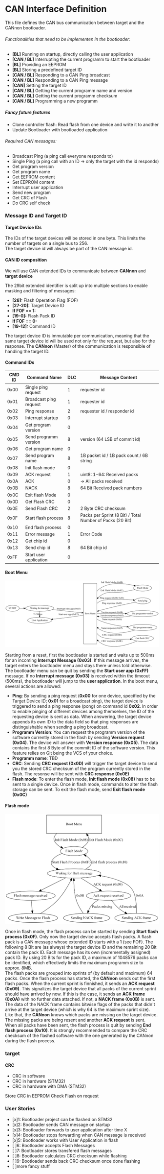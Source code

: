 # CAN Interface Definition

This file defines the CAN bus communication between target and the CANnon bootloader.

###### Functionalities that need to be implementen in the bootloader:
* **[BL]** Running on startup, directly calling the user application
* **[CAN / BL]** Interrupting the current programm to start the bootloader
* **[BL]** Providing an EEPROM
* **[BL]** Storing a predefined target ID
* **[CAN / BL]** Responding to a CAN Ping broadcast
* **[CAN / BL]** Responding to a CAN Ping message
* **[CAN]** Setting the target ID
* **[CAN / BL]** Getting the current programm name and version
* **[CAN / BL]** Getting the current programm checksum
* **[CAN / BL]** Programming a new programm

##### Fancy future features
* Clone controller flash: Read flash from one device and write it to another
* Update Bootloader with bootloaded application

###### Required CAN messages:
* Broadcast Ping (a ping call everyone responds to)
* Single Ping (a ping call with an ID -> only the target with the id responds)
* Get program version
* Get program name
* Get EEPROM content
* Set EEPROM content
* Interrupt user application
* Send new program
* Get CRC of Flash
* Do CRC self check

### Message ID and Target ID
#### Target Device IDs
The IDs of the target devices will be stored in one byte. This limits the number of targets on a single bus to 256.  
The target device id will always be part of the CAN message id.

#### CAN ID composition
We will use CAN extended IDs to communicate between **CANnon** and **target device**

The 29bit extended identifier is split up into multiple sections to enable masking and filtering of messages:

* **[28]:** Flash Operation Flag (FOF)  
* **[27-20]:** Target Device ID  
* **If FOF == 1:**
 * **[19-0]:** Flash Pack ID  
* **If FOF == 0:**
 * **[19-12]:** Command ID

The target device ID is immutable per communication, meaning that the same target device id will be used not only for the request, but also for the response. The **CANnon** (Master) of the communication is responsible of handling the target ID.

#### Command IDs
|CMD ID |Command Name             |DLC|Message Content              |
|-------|-------------------------|---|-----------------------------|
| 0x00  |Single ping request      |  1|requester id                  
| 0x01  |Broadcast ping request   |  1|requester id                 
| 0x02  |Ping response            |  2|requester id / responder id  
| 0x03  |Interrupt startup        |  0|
| 0x04  |Get program version      |  0|
| 0x05  |Send programm version    |  8|version (64 LSB of commit id)
| 0x06  |Get program name         |  0|                 
| 0x07  |Send program name        |  8|1B packet id / 1B pack count / 6B string
| 0x08  |Init flash mode          |  0|
| 0x09  |ACK request              |  1|uint8: 1-64: Received packs
| 0x0A  |ACK                      |  0| -> All packs received
| 0x0B  |NACK                     |  8|64 Bit Received pack numbers
| 0x0C  |Exit flash Mode          |  0|
| 0x0D  |Get Flash CRC            |  0|
| 0x0E  |Send Flash CRC           |  2|2 Byte CRC checksum
| 0x0F  |Start flash process      |  8|Packs per Sprint (8 Bit) / Total Number of Packs (20 Bit)
| 0x10  |End flash process        |  0|
| 0x11  |Error message            |  1|Error Code
| 0x12  |Get chip id              |  0|
| 0x13  |Send chip id             |  8|64 Bit chip id
| 0xFF  |Start user application   |  0|

#### Boot Menu
![Boot Menu](flowchart_boot_menu2.png)

Starting from a reset, first the bootloader is started and waits up to 500ms for an incoming **Interrupt Message (0x03)**. If this message arrives, the target enters the bootloader menu and stays there unless told otherwise. The bootloader menu can be quit by sending the **Start user app (0xFF)** message. If no **Interrupt message (0x03)** is received within the timeout (500ms), the bootloader will jump to the **user application**.
In the boot menu, several actions are allowed:
* **Ping**: By sending a ping request (**0x00** for one device, specified by the Target Device ID; **0x01** for a broadcast ping), the target device is triggered to send a ping response (pong) on command id **0x02**. In order to enable pinging of different devices among themselves, the ID of the requesting device is sent as data. When answering, the target device appends its own ID to the data field so that ping responses are distinguishable when sending a ping broadcast.
* **Programm Version**: You can request the programm version of the software currently stored in the flash by sending **Version request (0x04)**. The device will answer with **Version response (0x05)**. The data contains the first 8 Byte of the committ ID of the software version. This feature relies on Git being the VCS of your choice.
* **Programm name**: TBD
* **CRC**: Sending **CRC request (0x0D)** will trigger the target device to send you the stored CRC checksum of the program currently stored in the flash. The resonse will be sent with **CRC response (0x0E)**
* **Flash mode**: To enter the flash mode, **Init flash mode (0x08)** has to be sent to a single device. Once in flash mode, commands to alter the flash storage can be sent. To exit the flash mode, send **Exit flash mode (0x0C)**

#### Flash mode
![Flash Mode](flowchart_flashing.png)  

Once in flash mode, the flash process can be started by sending **Start flash process (0x0F)**. Only now the target device accepts flash packs. A flash pack is a CAN message whose extended ID starts with a 1 (see FOF). The following 8 Bit are (as always) the target device ID and the remaining 20 Bit contain the pack ID. Each message has its own (incrementally assigned) pack ID. By using 20 Bits for the pack ID, a maximum of 1048576 packs can be identified, which effectively limits the maximum programm size to approx. 8MB.  
The flash packs are grouped into sprints of (by default and maximum) 64 packs. Once the flash process has started, the **CANnon** sends out the first flash packs. When the current sprint is finnished, it sends an **ACK request (0x09)**. This signalizes the target device that all packs of the current sprint should have arrived by now. If this is the case, it sends an **ACK frame (0x0A)** with no further data attached. If not, a **NACK frame (0x0B)** is sent. The data of the NACK frame contains bitwise flags of the packs that didn't arrive at the target device (which is why 64 is the maximum sprint size). Like that, the **CANnon** knows which packs are missing on the target device. The missing packs are being resent and another **ACK request** is sent.  
When all packs have been sent, the flash process is quit by sending **End flash process (0x10)**.
It is strongly recommended to compare the CRC checksum of the flashed software with the one generated by the CANnon during the flash process.

### target
#### CRC
* CRC in software
* CRC in hardware (STM32)
* CRC in hardware with DMA (STM32)

Store CRC in EEPROM
Check Flash on request


### User Stories
* [x]1: Bootloader project can be flashed on STM32
* [x]2: Bootloader sends CAN message on startup
* [x]3: Bootloader forwards to user application after time X
* [x]4: Bootloader stops forwarding when CAN message is received
* [x]5: Bootloader works with User Application in flash
* [ ]6: Bootloader accepts Flash Messages
* [ ]7: Bootloader stores transfered flash messages
* [ ]8: Bootloader calculates CRC checksum while flashing
* [ ]9: Bootloader sends back CRC checksum once done flashing
* [ ]more fancy stuff
